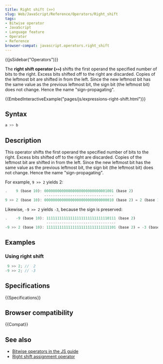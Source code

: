 ```yaml
---
title: Right shift (>>)
slug: Web/JavaScript/Reference/Operators/Right_shift
tags:
- Bitwise operator
- JavaScript
- Language feature
- Operator
- Reference
browser-compat: javascript.operators.right_shift
---
```

{{jsSidebar("Operators")}}

The **right shift operator (`>>`)** shifts the first operand the specified
number of bits to the right. Excess bits shifted off to the right are discarded.
Copies of the leftmost bit are shifted in from the left. Since the new leftmost
bit has the same value as the previous leftmost bit, the sign bit (the leftmost
bit) does not change. Hence the name "sign-propagating".

{{EmbedInteractiveExample("pages/js/expressions-right-shift.html")}}

## Syntax

```js
a >> b
```

## Description

This operator shifts the first operand the specified number of bits to the
right. Excess bits shifted off to the right are discarded. Copies of the
leftmost bit are shifted in from the left. Since the new leftmost bit has the
same value as the previous leftmost bit, the sign bit (the leftmost bit) does
not change. Hence the name "sign-propagating".

For example, `9 >> 2` yields 2:

```js
.    9 (base 10): 00000000000000000000000000001001 (base 2)
                  --------------------------------
9 >> 2 (base 10): 00000000000000000000000000000010 (base 2) = 2 (base 10)
```

Likewise, `-9 >> 2` yields `-3`, because the sign is preserved:

```js
.    -9 (base 10): 11111111111111111111111111110111 (base 2)
                   --------------------------------
-9 >> 2 (base 10): 11111111111111111111111111111101 (base 2) = -3 (base 10)
```

## Examples

### Using right shift

```js
 9 >> 2; //  2
-9 >> 2; // -3
```

## Specifications

{{Specifications}}

## Browser compatibility

{{Compat}}

## See also

*   [Bitwise operators in the JS guide](/en-US/docs/Web/JavaScript/Guide/Expressions_and_Operators#Bitwise)
*   [Right shift assignment operator](/en-US/docs/Web/JavaScript/Reference/Operators/Right_shift_assignment)
